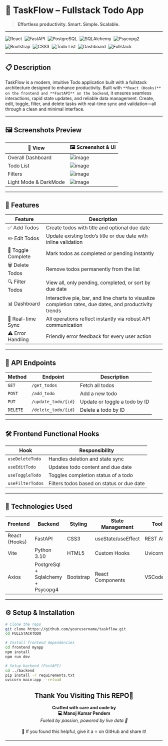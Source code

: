 # 🧠 TaskFlow – Fullstack Todo App
> **Effortless productivity. Smart. Simple. Scalable.**

---



<div style="display: flex; flex-wrap: wrap; gap: 8px; align-items: center;">
  <img src="https://img.shields.io/badge/-React-61DAFB?logo=react&logoColor=white&style=for-the-badge" alt="React" />
  <img src="https://img.shields.io/badge/-FastAPI-009688?logo=fastapi&logoColor=white&style=for-the-badge" alt="FastAPI" />
  <img src="https://img.shields.io/badge/-PostgreSQL-336791?logo=postgresql&logoColor=white&style=for-the-badge" alt="PostgreSQL" />
  <img src="https://img.shields.io/badge/-SQLAlchemy-000000?logo=sqlalchemy&logoColor=white&style=for-the-badge" alt="SQLAlchemy" />
  <img src="https://img.shields.io/badge/-Psycopg2-336791?style=for-the-badge" alt="Psycopg2" />
  <img src="https://img.shields.io/badge/-Bootstrap-563D7C?logo=bootstrap&logoColor=white&style=for-the-badge" alt="Bootstrap" />
  <img src="https://img.shields.io/badge/-CSS3-1572B6?logo=css3&logoColor=white&style=for-the-badge" alt="CSS3" />
  <img src="https://img.shields.io/badge/-Todo%20List-FCA121?style=for-the-badge" alt="Todo List" />
  <img src="https://img.shields.io/badge/-Dashboard-4A90E2?style=for-the-badge" alt="Dashboard" />
  <img src="https://img.shields.io/badge/-Fullstack-2C3E50?style=for-the-badge" alt="Fullstack" />
</div>




---



## 📋 Description

TaskFlow is a modern, intuitive Todo application built with a fullstack architecture designed to enhance productivity. Built with `**React (Hooks)** on the frontend and **FastAPI** on the backend`, it ensures seamless interactions, rapid state updates, and reliable data management. Create, edit, toggle, filter, and delete tasks with real-time sync and validation—all through a clean and minimal interface.

---


## 🖼️ Screenshots Preview

| 📌 View                           | 🖼️ Screenshot & UI|
|----------------------------------|---------------|
| Overall Dashboard                | ![image](https://github.com/user-attachments/assets/b87e30c3-0b99-48c8-9098-1e2a2c48a8be)  |
| Todo List                  | ![image](https://github.com/user-attachments/assets/dd4100b8-8ada-47b7-8116-f8d3059e802e)  |
| Filters                 | ![image](https://github.com/user-attachments/assets/1e18f5a6-d1fb-4232-b48a-5d65eaacbc4b)  |
| Light Mode & DarkMode       | ![image](https://github.com/user-attachments/assets/f027fad0-98ec-4db1-bfc8-48040cd09afd)   |



---


## 🚀 Features

| Feature            | Description                                                           |
|-------------------|-----------------------------------------------------------------------|
| ✅ Add Todos       | Create todos with title and optional due date                         |
| ✏️ Edit Todos      | Update existing todo’s title or due date with inline validation       |
| 🔁 Toggle Complete | Mark todos as completed or pending instantly                          |
| 🗑️ Delete Todos    | Remove todos permanently from the list                                |
| 🔍 Filter Todos    | View all, only pending, completed, or sort by due date                |
| 📊 Dashboard       | Interactive pie, bar, and line charts to visualize completion rates, due dates, and productivity trends |
| 🔄 Real-time Sync  | All operations reflect instantly via robust API communication         |
| ⚠️ Error Handling  | Friendly error feedback for every user action                         |

---

## 🔌 API Endpoints

| Method | Endpoint               | Description                    |
|--------|------------------------|--------------------------------|
| `GET`  | `/get_todos`           | Fetch all todos                |
| `POST` | `/add_todo`            | Add a new todo                 |
| `PUT`  | `/update_todo/{id}`    | Update or toggle a todo by ID  |
| `DELETE` | `/delete_todo/{id}` | Delete a todo by ID            |

---

## 🛠️ Frontend Functional Hooks

| Hook              | Responsibility                                |
|------------------|------------------------------------------------|
| `useDeleteTodo`  | Handles deletion and state sync                |
| `useEditTodo`    | Updates todo content and due date              |
| `useToggleTodo`  | Toggles completion status of a todo            |
| `useFilterTodos` | Filters todos based on status or due date      |

---

## 🧱 Technologies Used

| Frontend      | Backend     | Styling     | State Management | Tools        |
|---------------|-------------|-------------|------------------|--------------|
| React (Hooks) | FastAPI     | CSS3        | useState/useEffect | REST APIs    |
| Vite          | Python 3.10 | HTML5       | Custom Hooks     | Uvicorn      |
| Axios         | PostgreSql + Sqlalchemy + Psycopg4     | Bootstrap | React Components | VSCode/Git   |

---

## ⚙️ Setup & Installation

```bash
# Clone the repo
git clone https://github.com/yourusername/taskflow.git
cd FULLSTACKTODO

# Install frontend dependencies
cd frontend myapp
npm install
npm run dev

# Setup backend (FastAPI)
cd ../backend
pip install -r requirements.txt
uvicorn main:app --reload
```

<h2 align="center">Thank You Visiting This REPO💖</h2>

<p align="center">
  <b>Crafted with care and code by</b><br/>
  <strong>💻 Manoj Kumar Pendem</strong><br/>
  <i>Fueled by passion, powered by live data 🔁</i><br/>
  <br/>
  🙌 If you found this helpful, give it a ⭐ on GitHub and share it!
</p>

<hr/>


